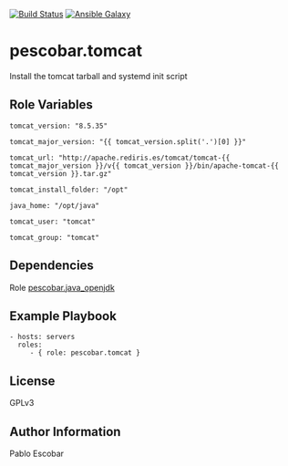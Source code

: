 [![Build Status](https://travis-ci.org/pescobar/ansible-role-tomcat.svg?branch=master)](https://travis-ci.org/pescobar/ansible-role-tomcat)
[![Ansible Galaxy](https://img.shields.io/badge/galaxy-pescobar.tomcat-blue.svg)](https://galaxy.ansible.com/pescobar/tomcat)

pescobar.tomcat
=========

Install the tomcat tarball and systemd init script


Role Variables
--------------
```
tomcat_version: "8.5.35"

tomcat_major_version: "{{ tomcat_version.split('.')[0] }}"

tomcat_url: "http://apache.rediris.es/tomcat/tomcat-{{ tomcat_major_version }}/v{{ tomcat_version }}/bin/apache-tomcat-{{ tomcat_version }}.tar.gz"

tomcat_install_folder: "/opt"

java_home: "/opt/java"

tomcat_user: "tomcat"

tomcat_group: "tomcat"
```

Dependencies
------------

Role [pescobar.java_openjdk](https://galaxy.ansible.com/pescobar/java_openjdk)


Example Playbook
----------------

    - hosts: servers
      roles:
         - { role: pescobar.tomcat }

License
-------

GPLv3

Author Information
------------------

Pablo Escobar

